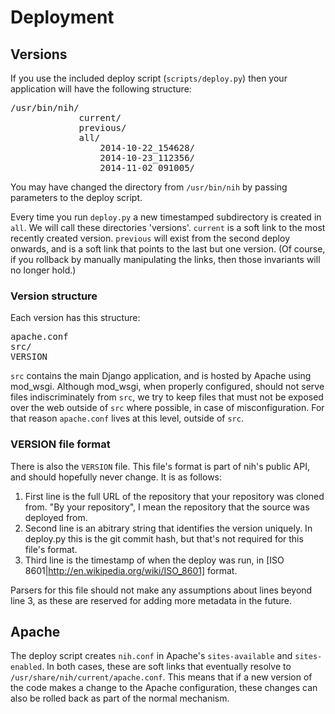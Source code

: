 # Deployment

## Versions
If you use the included deploy script (`scripts/deploy.py`) then your application will have the following structure:
<pre>/usr/bin/nih/
             current/
             previous/
             all/
                 2014-10-22_154628/
                 2014-10-23_112356/
                 2014-11-02_091005/
</pre>

You may have changed the directory from `/usr/bin/nih` by passing parameters to the deploy script.

Every time you run `deploy.py` a new timestamped subdirectory is created in `all`. We will call these directories 'versions'. `current` is a soft link to the most recently created version. `previous` will exist from the second deploy onwards, and is a soft link that points to the last but one version. (Of course, if you rollback by manually manipulating the links, then those invariants will no longer hold.)

### Version structure
Each version has this structure:
<pre>apache.conf
src/
VERSION</pre>

`src` contains the main Django application, and is hosted by Apache using mod_wsgi. Although mod_wsgi, when properly configured, should not serve files indiscriminately from `src`, we try to keep files that must not be exposed over the web outside of `src` where possible, in case of misconfiguration. For that reason `apache.conf` lives at this level, outside of `src`.

### VERSION file format
There is also the `VERSION` file. This file's format is part of nih's public API, and should hopefully never change. It is as follows:
1. First line is the full URL of the repository that your repository was cloned from. "By your repository", I mean the repository that the source was deployed from.
2. Second line is an abitrary string that identifies the version uniquely. In deploy.py this is the git commit hash, but that's not required for this file's format.
3. Third line is the timestamp of when the deploy was run, in [ISO 8601|http://en.wikipedia.org/wiki/ISO_8601] format.

Parsers for this file should not make any assumptions about lines beyond line 3, as these are reserved for adding more metadata in the future.

## Apache
The deploy script creates `nih.conf` in Apache's `sites-available` and `sites-enabled`. In both cases, these are soft links that eventually resolve to `/usr/share/nih/current/apache.conf`. This means that if a new version of the code makes a change to the Apache configuration, these changes can also be rolled back as part of the normal mechanism.
